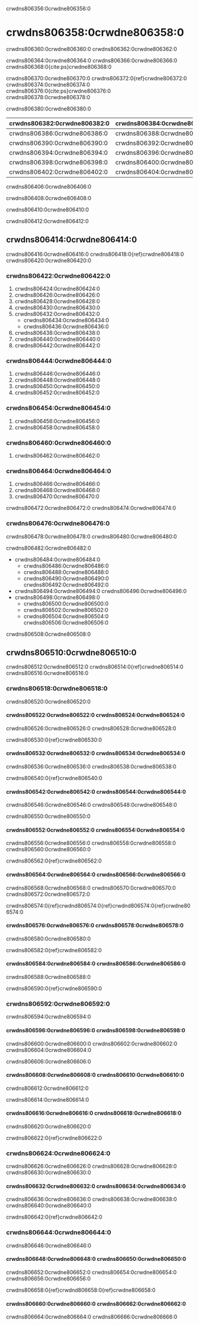 crwdns806356:0crwdne806356:0
# crwdns806358:0crwdne806358:0
crwdns806360:0crwdne806360:0 crwdns806362:0crwdne806362:0

crwdns806364:0crwdne806364:0 crwdns806366:0crwdne806366:0 crwdns806368:0{cite:ps}crwdne806368:0

crwdns806370:0crwdne806370:0 crwdns806372:0{ref}crwdne806372:0 crwdns806374:0crwdne806374:0 crwdns806376:0{cite:ps}crwdne806376:0 crwdns806378:0crwdne806378:0

crwdns806380:0crwdne806380:0

| crwdns806382:0crwdne806382:0 | crwdns806384:0crwdne806384:0 |
| ---------------------------- | ---------------------------- |
| crwdns806386:0crwdne806386:0 | crwdns806388:0crwdne806388:0 |
| crwdns806390:0crwdne806390:0 | crwdns806392:0crwdne806392:0 |
| crwdns806394:0crwdne806394:0 | crwdns806396:0crwdne806396:0 |
| crwdns806398:0crwdne806398:0 | crwdns806400:0crwdne806400:0 |
| crwdns806402:0crwdne806402:0 | crwdns806404:0crwdne806404:0 |

crwdns806406:0crwdne806406:0

crwdns806408:0crwdne806408:0

crwdns806410:0crwdne806410:0

crwdns806412:0crwdne806412:0
## crwdns806414:0crwdne806414:0
crwdns806416:0crwdne806416:0 crwdns806418:0{ref}crwdne806418:0 crwdns806420:0crwdne806420:0

### crwdns806422:0crwdne806422:0
1. crwdns806424:0crwdne806424:0
1. crwdns806426:0crwdne806426:0
1. crwdns806428:0crwdne806428:0
1. crwdns806430:0crwdne806430:0
1. crwdns806432:0crwdne806432:0
    - crwdns806434:0crwdne806434:0
    - crwdns806436:0crwdne806436:0
1. crwdns806438:0crwdne806438:0
1. crwdns806440:0crwdne806440:0
1. crwdns806442:0crwdne806442:0

### crwdns806444:0crwdne806444:0
1. crwdns806446:0crwdne806446:0
1. crwdns806448:0crwdne806448:0
1. crwdns806450:0crwdne806450:0
1. crwdns806452:0crwdne806452:0

### crwdns806454:0crwdne806454:0
1. crwdns806456:0crwdne806456:0
1. crwdns806458:0crwdne806458:0

### crwdns806460:0crwdne806460:0
1. crwdns806462:0crwdne806462:0

### crwdns806464:0crwdne806464:0
1. crwdns806466:0crwdne806466:0
1. crwdns806468:0crwdne806468:0
1. crwdns806470:0crwdne806470:0

crwdns806472:0crwdne806472:0 crwdns806474:0crwdne806474:0

### crwdns806476:0crwdne806476:0
crwdns806478:0crwdne806478:0 crwdns806480:0crwdne806480:0

crwdns806482:0crwdne806482:0
- crwdns806484:0crwdne806484:0
  - crwdns806486:0crwdne806486:0
  - crwdns806488:0crwdne806488:0
  - crwdns806490:0crwdne806490:0 crwdns806492:0crwdne806492:0
- crwdns806494:0crwdne806494:0 crwdns806496:0crwdne806496:0
- crwdns806498:0crwdne806498:0
  - crwdns806500:0crwdne806500:0
  - crwdns806502:0crwdne806502:0
  - crwdns806504:0crwdne806504:0 crwdns806506:0crwdne806506:0

crwdns806508:0crwdne806508:0
## crwdns806510:0crwdne806510:0
crwdns806512:0crwdne806512:0 crwdns806514:0{ref}crwdne806514:0 crwdns806516:0crwdne806516:0

### crwdns806518:0crwdne806518:0
crwdns806520:0crwdne806520:0

#### crwdns806522:0crwdne806522:0 crwdns806524:0crwdne806524:0
crwdns806526:0crwdne806526:0 crwdns806528:0crwdne806528:0

crwdns806530:0{ref}crwdne806530:0

#### crwdns806532:0crwdne806532:0 crwdns806534:0crwdne806534:0
crwdns806536:0crwdne806536:0 crwdns806538:0crwdne806538:0

crwdns806540:0{ref}crwdne806540:0

#### crwdns806542:0crwdne806542:0 crwdns806544:0crwdne806544:0
crwdns806546:0crwdne806546:0 crwdns806548:0crwdne806548:0

crwdns806550:0crwdne806550:0

#### crwdns806552:0crwdne806552:0 crwdns806554:0crwdne806554:0
crwdns806556:0crwdne806556:0 crwdns806558:0crwdne806558:0 crwdns806560:0crwdne806560:0

crwdns806562:0{ref}crwdne806562:0

#### crwdns806564:0crwdne806564:0 crwdns806566:0crwdne806566:0
crwdns806568:0crwdne806568:0 crwdns806570:0crwdne806570:0 crwdns806572:0crwdne806572:0

crwdns806574:0{ref}crwdnd806574:0{ref}crwdnd806574:0{ref}crwdne806574:0

#### crwdns806576:0crwdne806576:0 crwdns806578:0crwdne806578:0
crwdns806580:0crwdne806580:0

crwdns806582:0{ref}crwdne806582:0

#### crwdns806584:0crwdne806584:0 crwdns806586:0crwdne806586:0
crwdns806588:0crwdne806588:0

crwdns806590:0{ref}crwdne806590:0

### crwdns806592:0crwdne806592:0
crwdns806594:0crwdne806594:0

#### crwdns806596:0crwdne806596:0 crwdns806598:0crwdne806598:0
crwdns806600:0crwdne806600:0 crwdns806602:0crwdne806602:0 crwdns806604:0crwdne806604:0

crwdns806606:0crwdne806606:0

#### crwdns806608:0crwdne806608:0 crwdns806610:0crwdne806610:0
crwdns806612:0crwdne806612:0

crwdns806614:0crwdne806614:0

#### crwdns806616:0crwdne806616:0 crwdns806618:0crwdne806618:0
crwdns806620:0crwdne806620:0

crwdns806622:0{ref}crwdne806622:0

### crwdns806624:0crwdne806624:0
crwdns806626:0crwdne806626:0 crwdns806628:0crwdne806628:0 crwdns806630:0crwdne806630:0

#### crwdns806632:0crwdne806632:0 crwdns806634:0crwdne806634:0
crwdns806636:0crwdne806636:0 crwdns806638:0crwdne806638:0 crwdns806640:0crwdne806640:0

crwdns806642:0{ref}crwdne806642:0

### crwdns806644:0crwdne806644:0
crwdns806646:0crwdne806646:0

#### crwdns806648:0crwdne806648:0 crwdns806650:0crwdne806650:0
crwdns806652:0crwdne806652:0 crwdns806654:0crwdne806654:0 crwdns806656:0crwdne806656:0

crwdns806658:0{ref}crwdnd806658:0{ref}crwdne806658:0

#### crwdns806660:0crwdne806660:0 crwdns806662:0crwdne806662:0
crwdns806664:0crwdne806664:0 crwdns806666:0crwdne806666:0
